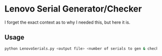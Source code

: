 # Lenovo Serial Generator/Checker
I forget the exact context as to why I needed this, but here it is.

## Usage

```bash
python LenovoSerials.py <output file> <number of serials to gen & check> 
```

